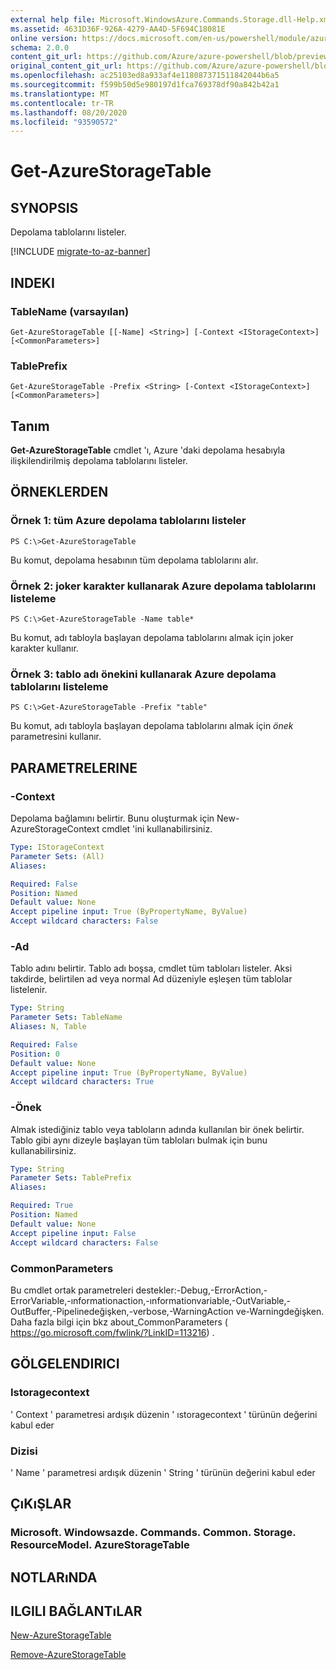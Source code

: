 ```yaml
---
external help file: Microsoft.WindowsAzure.Commands.Storage.dll-Help.xml
ms.assetid: 4631D36F-926A-4279-AA4D-5F694C18081E
online version: https://docs.microsoft.com/en-us/powershell/module/azure.storage/get-azurestoragetable
schema: 2.0.0
content_git_url: https://github.com/Azure/azure-powershell/blob/preview/src/Storage/Commands.Storage/help/Get-AzureStorageTable.md
original_content_git_url: https://github.com/Azure/azure-powershell/blob/preview/src/Storage/Commands.Storage/help/Get-AzureStorageTable.md
ms.openlocfilehash: ac25103ed8a933af4e118087371511842044b6a5
ms.sourcegitcommit: f599b50d5e980197d1fca769378df90a842b42a1
ms.translationtype: MT
ms.contentlocale: tr-TR
ms.lasthandoff: 08/20/2020
ms.locfileid: "93590572"
---
```

# Get-AzureStorageTable

## SYNOPSIS
Depolama tablolarını listeler.

[!INCLUDE [migrate-to-az-banner](../../includes/migrate-to-az-banner.md)]

## INDEKI

### TableName (varsayılan)
```
Get-AzureStorageTable [[-Name] <String>] [-Context <IStorageContext>] [<CommonParameters>]
```

### TablePrefix
```
Get-AzureStorageTable -Prefix <String> [-Context <IStorageContext>] [<CommonParameters>]
```

## Tanım
**Get-AzureStorageTable** cmdlet 'ı, Azure 'daki depolama hesabıyla ilişkilendirilmiş depolama tablolarını listeler.

## ÖRNEKLERDEN

### Örnek 1: tüm Azure depolama tablolarını listeler
```
PS C:\>Get-AzureStorageTable
```

Bu komut, depolama hesabının tüm depolama tablolarını alır.

### Örnek 2: joker karakter kullanarak Azure depolama tablolarını listeleme
```
PS C:\>Get-AzureStorageTable -Name table*
```

Bu komut, adı tabloyla başlayan depolama tablolarını almak için joker karakter kullanır.

### Örnek 3: tablo adı önekini kullanarak Azure depolama tablolarını listeleme
```
PS C:\>Get-AzureStorageTable -Prefix "table"
```

Bu komut, adı tabloyla başlayan depolama tablolarını almak için *önek* parametresini kullanır.

## PARAMETRELERINE

### -Context
Depolama bağlamını belirtir.
Bunu oluşturmak için New-AzureStorageContext cmdlet 'ini kullanabilirsiniz.

```yaml
Type: IStorageContext
Parameter Sets: (All)
Aliases: 

Required: False
Position: Named
Default value: None
Accept pipeline input: True (ByPropertyName, ByValue)
Accept wildcard characters: False
```

### -Ad
Tablo adını belirtir.
Tablo adı boşsa, cmdlet tüm tabloları listeler.
Aksi takdirde, belirtilen ad veya normal Ad düzeniyle eşleşen tüm tablolar listelenir.

```yaml
Type: String
Parameter Sets: TableName
Aliases: N, Table

Required: False
Position: 0
Default value: None
Accept pipeline input: True (ByPropertyName, ByValue)
Accept wildcard characters: True
```

### -Önek
Almak istediğiniz tablo veya tabloların adında kullanılan bir önek belirtir.
Tablo gibi aynı dizeyle başlayan tüm tabloları bulmak için bunu kullanabilirsiniz.

```yaml
Type: String
Parameter Sets: TablePrefix
Aliases: 

Required: True
Position: Named
Default value: None
Accept pipeline input: False
Accept wildcard characters: False
```

### CommonParameters
Bu cmdlet ortak parametreleri destekler:-Debug,-ErrorAction,-ErrorVariable,-ınformationaction,-ınformationvariable,-OutVariable,-OutBuffer,-Pipelinedeğişken,-verbose,-WarningAction ve-Warningdeğişken. Daha fazla bilgi için bkz about_CommonParameters ( https://go.microsoft.com/fwlink/?LinkID=113216) .

## GÖLGELENDIRICI

### Istoragecontext

' Context ' parametresi ardışık düzenin ' ıstoragecontext ' türünün değerini kabul eder

### Dizisi

' Name ' parametresi ardışık düzenin ' String ' türünün değerini kabul eder

## ÇıKıŞLAR

### Microsoft. Windowsazde. Commands. Common. Storage. ResourceModel. AzureStorageTable

## NOTLARıNDA

## ILGILI BAĞLANTıLAR

[New-AzureStorageTable](./New-AzureStorageTable.md)

[Remove-AzureStorageTable](./Remove-AzureStorageTable.md)


